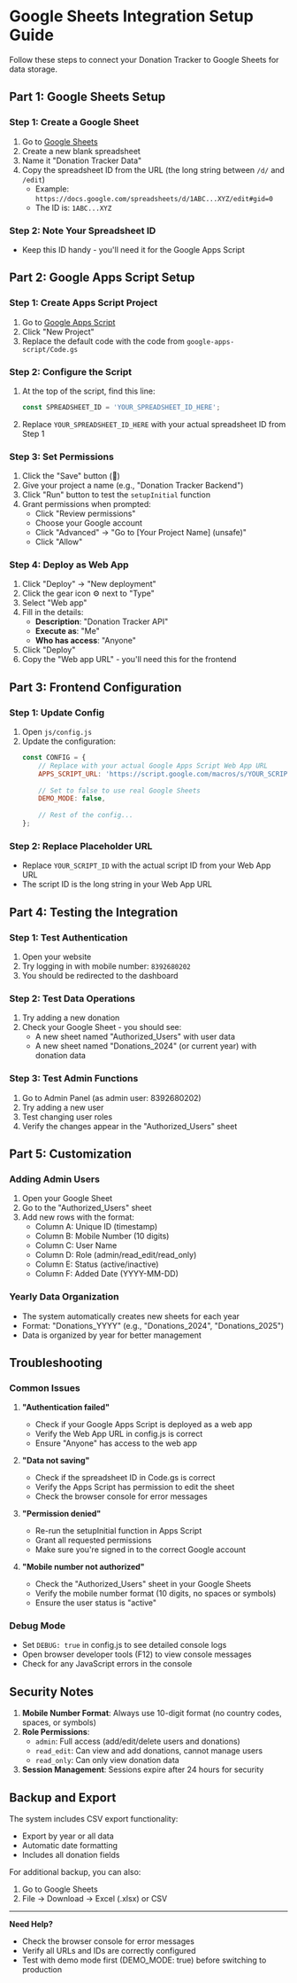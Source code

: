 # Google Sheets Integration Setup Guide

Follow these steps to connect your Donation Tracker to Google Sheets for data storage.

## Part 1: Google Sheets Setup

### Step 1: Create a Google Sheet
1. Go to [Google Sheets](https://sheets.google.com)
2. Create a new blank spreadsheet
3. Name it "Donation Tracker Data"
4. Copy the spreadsheet ID from the URL (the long string between `/d/` and `/edit`)
   - Example: `https://docs.google.com/spreadsheets/d/1ABC...XYZ/edit#gid=0`
   - The ID is: `1ABC...XYZ`

### Step 2: Note Your Spreadsheet ID
- Keep this ID handy - you'll need it for the Google Apps Script

## Part 2: Google Apps Script Setup

### Step 1: Create Apps Script Project
1. Go to [Google Apps Script](https://script.google.com)
2. Click "New Project"
3. Replace the default code with the code from `google-apps-script/Code.gs`

### Step 2: Configure the Script
1. At the top of the script, find this line:
   ```javascript
   const SPREADSHEET_ID = 'YOUR_SPREADSHEET_ID_HERE';
   ```
2. Replace `YOUR_SPREADSHEET_ID_HERE` with your actual spreadsheet ID from Step 1

### Step 3: Set Permissions
1. Click the "Save" button (💾)
2. Give your project a name (e.g., "Donation Tracker Backend")
3. Click "Run" button to test the `setupInitial` function
4. Grant permissions when prompted:
   - Click "Review permissions"
   - Choose your Google account
   - Click "Advanced" → "Go to [Your Project Name] (unsafe)"
   - Click "Allow"

### Step 4: Deploy as Web App
1. Click "Deploy" → "New deployment"
2. Click the gear icon ⚙️ next to "Type"
3. Select "Web app"
4. Fill in the details:
   - **Description**: "Donation Tracker API"
   - **Execute as**: "Me"
   - **Who has access**: "Anyone"
5. Click "Deploy"
6. Copy the "Web app URL" - you'll need this for the frontend

## Part 3: Frontend Configuration

### Step 1: Update Config
1. Open `js/config.js`
2. Update the configuration:
   ```javascript
   const CONFIG = {
       // Replace with your actual Google Apps Script Web App URL
       APPS_SCRIPT_URL: 'https://script.google.com/macros/s/YOUR_SCRIPT_ID/exec',
       
       // Set to false to use real Google Sheets
       DEMO_MODE: false,
       
       // Rest of the config...
   };
   ```

### Step 2: Replace Placeholder URL
- Replace `YOUR_SCRIPT_ID` with the actual script ID from your Web App URL
- The script ID is the long string in your Web App URL

## Part 4: Testing the Integration

### Step 1: Test Authentication
1. Open your website
2. Try logging in with mobile number: `8392680202`
3. You should be redirected to the dashboard

### Step 2: Test Data Operations
1. Try adding a new donation
2. Check your Google Sheet - you should see:
   - A new sheet named "Authorized_Users" with user data
   - A new sheet named "Donations_2024" (or current year) with donation data

### Step 3: Test Admin Functions
1. Go to Admin Panel (as admin user: 8392680202)
2. Try adding a new user
3. Test changing user roles
4. Verify the changes appear in the "Authorized_Users" sheet

## Part 5: Customization

### Adding Admin Users
1. Open your Google Sheet
2. Go to the "Authorized_Users" sheet
3. Add new rows with the format:
   - Column A: Unique ID (timestamp)
   - Column B: Mobile Number (10 digits)
   - Column C: User Name
   - Column D: Role (admin/read_edit/read_only)
   - Column E: Status (active/inactive)
   - Column F: Added Date (YYYY-MM-DD)

### Yearly Data Organization
- The system automatically creates new sheets for each year
- Format: "Donations_YYYY" (e.g., "Donations_2024", "Donations_2025")
- Data is organized by year for better management

## Troubleshooting

### Common Issues

1. **"Authentication failed"**
   - Check if your Google Apps Script is deployed as a web app
   - Verify the Web App URL in config.js is correct
   - Ensure "Anyone" has access to the web app

2. **"Data not saving"**
   - Check if the spreadsheet ID in Code.gs is correct
   - Verify the Apps Script has permission to edit the sheet
   - Check the browser console for error messages

3. **"Permission denied"**
   - Re-run the setupInitial function in Apps Script
   - Grant all requested permissions
   - Make sure you're signed in to the correct Google account

4. **"Mobile number not authorized"**
   - Check the "Authorized_Users" sheet in your Google Sheets
   - Verify the mobile number format (10 digits, no spaces or symbols)
   - Ensure the user status is "active"

### Debug Mode
- Set `DEBUG: true` in config.js to see detailed console logs
- Open browser developer tools (F12) to view console messages
- Check for any JavaScript errors in the console

## Security Notes

1. **Mobile Number Format**: Always use 10-digit format (no country codes, spaces, or symbols)
2. **Role Permissions**: 
   - `admin`: Full access (add/edit/delete users and donations)
   - `read_edit`: Can view and add donations, cannot manage users
   - `read_only`: Can only view donation data
3. **Session Management**: Sessions expire after 24 hours for security

## Backup and Export

The system includes CSV export functionality:
- Export by year or all data
- Automatic date formatting
- Includes all donation fields

For additional backup, you can also:
1. Go to Google Sheets
2. File → Download → Excel (.xlsx) or CSV

---

**Need Help?**
- Check the browser console for error messages
- Verify all URLs and IDs are correctly configured
- Test with demo mode first (DEMO_MODE: true) before switching to production
